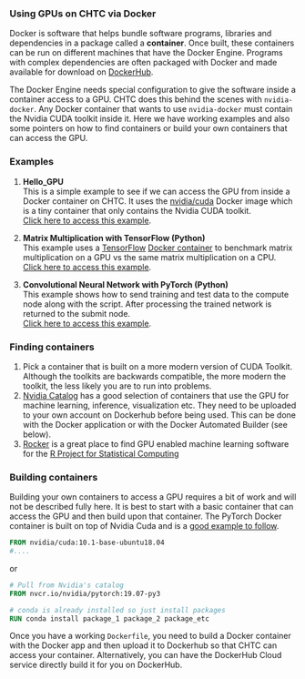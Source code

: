### Using GPUs on CHTC via Docker

Docker is software that helps bundle software programs, libraries and
dependencies in a package called a **container**. Once built, these containers
can be run on different machines that have the Docker Engine. Programs with
complex dependencies are often packaged with Docker and made available for
download on [DockerHub](https://hub.docker.com).

The Docker Engine needs special configuration to give the software inside a
container access to a GPU. CHTC does this behind the scenes with
`nvidia-docker`. Any Docker container that wants to use `nvidia-docker` must
contain the Nvidia CUDA toolkit inside it. Here we have working examples and
also some pointers on how to find containers or build your own containers that
can access the GPU. 


### Examples 

1. **Hello\_GPU**  
 This is a simple example to see if we can access the GPU from inside a Docker
container on CHTC. It uses the
[nvidia/cuda](https://hub.docker.com/r/nvidia/cuda) Docker image which is a
tiny container that only contains the Nvidia CUDA toolkit.  
 [Click here to access this example](./hello_gpu/). 

2. **Matrix Multiplication with TensorFlow (Python)**  
 This example uses a [TensorFlow](https://www.tensorflow.org) [Docker
container](https://hub.docker.com/r/tensorflow/tensorflow/) to benchmark matrix
multiplication on a GPU vs the same matrix multiplication on a CPU.  
 [Click here to access this example](./tensorflow_python/). 

3. **Convolutional Neural Network with PyTorch (Python)**  
 This example shows how to send training and test data to the compute node
along with the script.  After processing the trained network is returned to the
submit node.  
 [Click here to access this example](./pytorch_python/). 
 
### Finding containers
1. Pick a container that is built on a more modern version of CUDA Toolkit. Although the toolkits are backwards compatible, the more modern the toolkit, the less likely you are to run into problems. 
2. [Nvidia Catalog](https://ngc.nvidia.com/catalog/landing) has a good
   selection of containers that use the GPU for machine learning, inference,
visualization etc. They need to be uploaded to your own account on Dockerhub
before being used. This can be done with the Docker application or with the
Docker Automated Builder (see below).  
3. [Rocker](https://hub.docker.com/u/rocker) is a great place to find GPU
   enabled machine learning software for the [R Project for Statistical
Computing](https://www.r-project.org)


### Building containers
Building your own containers to access a GPU requires a bit of work and will
not be described fully here. It is best to start with a basic container that
can access the GPU and then build upon that container. The PyTorch Docker
container is built on top of Nvidia Cuda and is a [good example to follow](https://github.com/pytorch/pytorch/blob/master/docker/pytorch/Dockerfile).

```Dockerfile
FROM nvidia/cuda:10.1-base-ubuntu18.04
#....
```
or
```Dockerfile
# Pull from Nvidia's catalog
FROM nvcr.io/nvidia/pytorch:19.07-py3

# conda is already installed so just install packages
RUN conda install package_1 package_2 package_etc
```

Once you have a working `Dockerfile`, you need to build a Docker container with
the Docker app and then upload it to Dockerhub so that CHTC can access your
container. Alternatively, you can have the DockerHub Cloud service directly
build it for you on DockerHub. 
